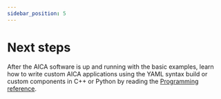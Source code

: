 ```yaml
---
sidebar_position: 5
---
```


# Next steps

After the AICA software is up and running with the basic examples, learn how to write custom AICA applications using
the YAML syntax build or custom components in C++ or Python by reading the [Programming reference](../reference/01-intro.md).
